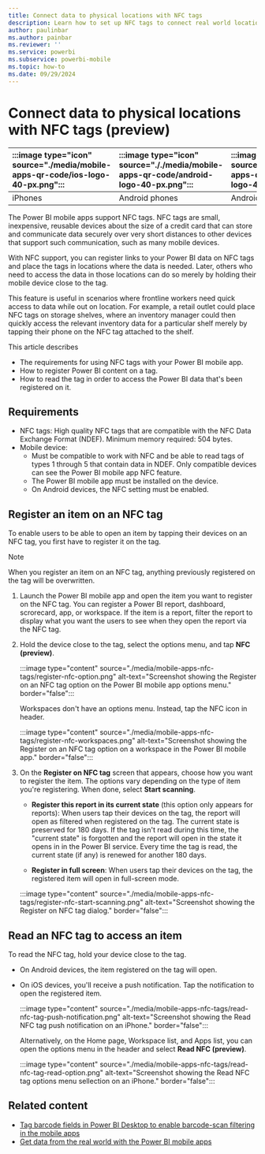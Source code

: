 ```yaml
---
title: Connect data to physical locations with NFC tags
description: Learn how to set up NFC tags to connect real world locations with filtered BI information in the Power BI mobile app.
author: paulinbar
ms.author: painbar
ms.reviewer: ''
ms.service: powerbi
ms.subservice: powerbi-mobile
ms.topic: how-to
ms.date: 09/29/2024
---
```


# Connect data to physical locations with NFC tags (preview)

| :::image type="icon" source="./media/mobile-apps-qr-code/ios-logo-40-px.png"::: | :::image type="icon" source="././media/mobile-apps-qr-code/android-logo-40-px.png"::: | :::image type="icon" source="././media/mobile-apps-qr-code/android-logo-40-px.png"::: |
|:--- |:--- |:--- |
|iPhones |Android phones |Android tablets |

The Power BI mobile apps support NFC tags. NFC tags are small, inexpensive, reusable devices about the size of a credit card that can store and communicate data securely over very short distances to other devices that support such communication, such as many mobile devices.

With NFC support, you can register links to your Power BI data on NFC tags and place the tags in locations where the data is needed. Later, others who need to access the data in those locations can do so merely by holding their mobile device close to the tag.

This feature is useful in scenarios where frontline workers need quick access to data while out on location. For example, a retail outlet could place NFC tags on storage shelves, where an inventory manager could then quickly access the relevant inventory data for a particular shelf merely by tapping their phone on the NFC tag attached to the shelf.

This article describes

* The requirements for using NFC tags with your Power BI mobile app.
* How to register Power BI content on a tag.
* How to read the tag in order to access the Power BI data that's been registered on it.

## Requirements

* NFC tags: High quality NFC tags that are compatible with the NFC Data Exchange Format (NDEF). Minimum memory required: 504 bytes.
* Mobile device:
    * Must be compatible to work with NFC and be able to read tags of types 1 through 5 that contain data in NDEF. Only compatible devices can see the Power BI mobile app NFC feature.
    * The Power BI mobile app must be installed on the device.
    * On Android devices, the NFC setting must be enabled.

## Register an item on an NFC tag

To enable users to be able to open an item by tapping their devices on an NFC tag, you first have to register it on the tag.

> [!NOTE]
> When you register an item on an NFC tag, anything previously registered on the tag will be overwritten.

1. Launch the Power BI mobile app and open the item you want to register on the NFC tag. You can register a Power BI report, dashboard, scrorecard, app, or workspace. If the item is a report, filter the report to display what you want the users to see when they open the report via the NFC tag.

1. Hold the device close to the tag, select the options menu, and tap **NFC (preview)**.

    :::image type="content" source="./media/mobile-apps-nfc-tags/register-nfc-option.png" alt-text="Screenshot showing the Register on an NFC tag option on the Power BI mobile app options menu." border="false":::

    Workspaces don't have an options menu. Instead, tap the NFC icon in header.

    :::image type="content" source="./media/mobile-apps-nfc-tags/register-nfc-workspaces.png" alt-text="Screenshot showing the Register on an NFC tag option on a workspace in the Power BI mobile app." border="false":::
    
1. On the **Register on NFC tag** screen that appears, choose how you want to register the item. The options vary depending on the type of item you're registering. When done, select **Start scanning**.

    * **Register this report in its current state** (this option only appears for reports): When users tap their devices on the tag, the report will open as filtered when registered on the tag. The current state is preserved for 180 days. If the tag isn't read during this time, the "current state" is forgotten and the report will open in the state it opens in in the Power BI service. Every time the tag is read, the current state (if any) is renewed for another 180 days.

    * **Register in full screen**: When users tap their devices on the tag, the registered item will open in full-screen mode.

    :::image type="content" source="./media/mobile-apps-nfc-tags/register-nfc-start-scanning.png" alt-text="Screenshot showing the Register on NFC tag dialog." border="false":::

## Read an NFC tag to access an item

To read the NFC tag, hold your device close to the tag.

* On Android devices, the item registered on the tag will open.

* On iOS devices, you'll receive a push notification. Tap the notification to open the registered item.

    :::image type="content" source="./media/mobile-apps-nfc-tags/read-nfc-tag-push-notification.png" alt-text="Screenshot showing the Read NFC tag push notification on an iPhone." border="false":::

    Alternatively, on the Home page, Workspace list, and Apps list, you can open the options menu in the header and select **Read NFC (preview)**.

    :::image type="content" source="./media/mobile-apps-nfc-tags/read-nfc-tag-read-option.png" alt-text="Screenshot showing the Read NFC tag options menu sellection on an iPhone." border="false":::

## Related content

- [Tag barcode fields in Power BI Desktop to enable barcode-scan filtering in the mobile apps](../../transform-model/desktop-mobile-barcodes.md)
- [Get data from the real world with the Power BI mobile apps](mobile-apps-data-in-real-world-context.md)
